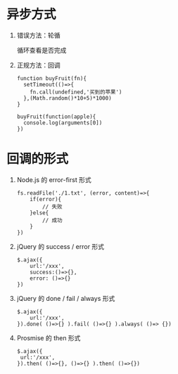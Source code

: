 # 异步方式

1. 错误方法：轮循

   循环查看是否完成

2. 正规方法：回调
    
    ```apple js
    function buyFruit(fn){
      setTimeout(()=>{
        fn.call(undefined,'买到的苹果')
      },(Math.random()*10+5)*1000)
    }
    
    buyFruit(function(apple){
      console.log(arguments[0])
    })
    ```
    
# 回调的形式

1. Node.js 的 error-first 形式
    ```apple js
    fs.readFile('./1.txt', (error, content)=>{
        if(error){
            // 失败
        }else{
            // 成功
        }
    })
    ```
2. jQuery 的 success / error 形式
    ```apple js
    $.ajax({
        url:'/xxx',
        success:()=>{},
        error: ()=>{}
    })
    ```
    
3. jQuery 的 done / fail / always 形式
    ```apple js
    $.ajax({
        url:'/xxx',
    }).done( ()=>{} ).fail( ()=>{} ).always( ()=> {})
    ```
    
4. Prosmise 的 then 形式
    ```apple js
    $.ajax({
     url:'/xxx',
    }).then( ()=>{}, ()=>{} ).then( ()=>{})
    ```
    

